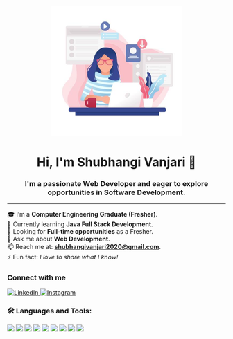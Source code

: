 <p align="center">
  <img src="https://github.com/shubhangi9238/shubhangi9238/blob/main/girl.jpg?raw=true" alt="banner" width="60%" />
</p>

<h1 align="center">Hi, I'm Shubhangi Vanjari 👋</h1>
<h3 align="center">I'm a passionate Web Developer and eager to explore opportunities in Software Development.</h3>

---

🎓 I’m a <strong>Computer Engineering Graduate (Fresher)</strong>.  
🌱 Currently learning <strong>Java Full Stack Development</strong>.  
💼 Looking for <strong>Full-time opportunities</strong> as a Fresher.  
💬 Ask me about <strong>Web Development</strong>.  
📫 Reach me at: <strong>shubhangivanjari2020@gmail.com</strong>.  
⚡ Fun fact: <em>I love to share what I know!</em>

### Connect with me

<p align="left">
  <a href="https://www.linkedin.com/in/your-linkedin-username" target="_blank">
    <img src="https://img.shields.io/badge/LinkedIn-blue?logo=linkedin&logoColor=white" alt="LinkedIn" />
  </a>
  <a href="https://www.instagram.com/your-instagram-username" target="_blank">
    <img src="https://img.shields.io/badge/Instagram-E4405F?logo=instagram&logoColor=white" alt="Instagram" />
  </a>
</p>

### 🛠️ Languages and Tools:

<p>
  <img src="https://img.shields.io/badge/HTML5-E34F26?logo=html5&logoColor=white" />
  <img src="https://img.shields.io/badge/CSS3-1572B6?logo=css3&logoColor=white" />
  <img src="https://img.shields.io/badge/JavaScript-F7DF1E?logo=javascript&logoColor=black" />
  <img src="https://img.shields.io/badge/Java-007396?logo=java&logoColor=white" />
  <img src="https://img.shields.io/badge/React-61DAFB?logo=react&logoColor=black" />
  <img src="https://img.shields.io/badge/Node.js-339933?logo=nodedotjs&logoColor=white" />
  <img src="https://img.shields.io/badge/MySQL-4479A1?logo=mysql&logoColor=white" />
  <img src="https://img.shields.io/badge/MySQL_Workbench-4479A1?logo=mysql&logoColor=white" />
  <img src="https://img.shields.io/badge/Visual_Studio_Code-007ACC?logo=visualstudiocode&logoColor=white" />
</p>


<!--
**shubhangi9238/shubhangi9238** is a ✨ _special_ ✨ repository because its `README.md` (this file) appears on your GitHub profile.
-->
